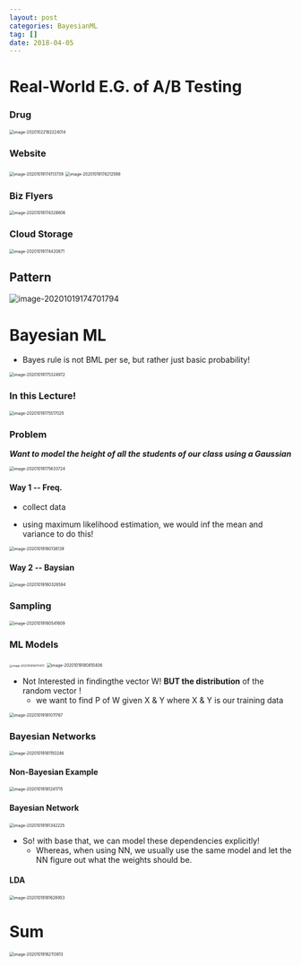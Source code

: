 ```yaml
---
layout: post
categories: BayesianML
tag: []
date: 2018-04-05
---
```




# Real-World E.G. of A/B Testing



### Drug

<img src="https://tva1.sinaimg.cn/large/e6c9d24egy1h3811fwlk6j210i0jo76y.jpg" alt="image-20201022162224014" style="zoom:50%;" />

### Website

<img src="https://tva1.sinaimg.cn/large/007S8ZIlgy1gjus6uqvswj31200najy9.jpg" alt="image-20201019174113739" style="zoom:50%;" />



<img src="https://tva1.sinaimg.cn/large/007S8ZIlgy1gjus7uutbwj311y0lkqa2.jpg" alt="image-20201019174212598" style="zoom: 50%;" />



### Biz Flyers

<img src="https://tva1.sinaimg.cn/large/007S8ZIlgy1gjus96lyu7j311u0lk4c4.jpg" alt="image-20201019174328806" style="zoom:50%;" />



### Cloud Storage

<img src="https://tva1.sinaimg.cn/large/007S8ZIlgy1gjusa2wqt8j30zw0lkala.jpg" alt="image-20201019174420871" style="zoom:50%;" />





## Pattern

![image-20201019174701794](https://tva1.sinaimg.cn/large/007S8ZIlgy1gjuscv6owxj30z60k0wke.jpg)





# Bayesian ML

- Bayes rule is not BML per se, but rather just basic probability!

<img src="https://tva1.sinaimg.cn/large/e6c9d24egy1h381752ai0j21140hutcg.jpg" alt="image-20201019175324972" style="zoom:50%;" />



### In this Lecture!

<img src="https://tva1.sinaimg.cn/large/007S8ZIlgy1gjuslglrm0j30yg0cedlg.jpg" alt="image-20201019175517025" style="zoom:50%;" />



### Problem

***Want to model the height of all the students of our class using a Gaussian***

<img src="https://tva1.sinaimg.cn/large/007S8ZIlgy1gjusms8i5kj30z60jejv9.jpg" alt="image-20201019175633724" style="zoom:50%;" />



#### Way 1 -- Freq.

- collect data

- using maximum likelihood estimation, we would inf the mean and variance to do this!

<img src="https://tva1.sinaimg.cn/large/e6c9d24egy1h3817lz9nfj20w80jm0u8.jpg" alt="image-20201019180138139" style="zoom: 50%;" />





#### Way 2 -- Baysian

<img src="https://tva1.sinaimg.cn/large/007S8ZIlgy1gjustzb9pjj30rs0bon06.jpg" alt="image-20201019180328594" style="zoom:50%;" />

### Sampling

<img src="https://tva1.sinaimg.cn/large/e6c9d24egy1h3817oadz7j210g0jyad5.jpg" alt="image-20201019180541609" style="zoom:50%;" />



### ML Models

<img src="https://tva1.sinaimg.cn/large/007S8ZIlgy1gjusxw6u5tj30z20iin1m.jpg" alt="image-20201019180714117" style="zoom:33%;" />

<img src="https://tva1.sinaimg.cn/large/007S8ZIlgy1gjusyvky65j30xc0jen11.jpg" alt="image-20201019180810406" style="zoom:50%;" />

- Not Interested in findingthe vector W! **BUT the distribution** of the random vector !
  - we want to find P of W given X & Y where X & Y is our training data



<img src="https://tva1.sinaimg.cn/large/007S8ZIlgy1gjut0z2lrej30xi0kw7aj.jpg" alt="image-20201019181011767" style="zoom:50%;" />





### Bayesian Networks

<img src="https://tva1.sinaimg.cn/large/007S8ZIlgy1gjut2ojxvaj30zi0iwdkq.jpg" alt="image-20201019181150246" style="zoom:50%;" />





#### Non-Bayesian Example

<img src="https://tva1.sinaimg.cn/large/007S8ZIlgy1gjut3kuk5xj30zs0j8jxv.jpg" alt="image-20201019181241715" style="zoom:50%;" />



#### Bayesian Network

<img src="https://tva1.sinaimg.cn/large/e6c9d24egy1h3817xhrx9j20x80l2jsh.jpg" alt="image-20201019181342225" style="zoom:50%;" />

- So! with base that, we can model these dependencies explicitly!
  - Whereas, when using NN, we usually use the same model and let the NN figure out what the weights should be.

#### LDA

<img src="https://tva1.sinaimg.cn/large/007S8ZIlgy1gjut7itzkuj30xq0kggr0.jpg" alt="image-20201019181628953" style="zoom:50%;" />



# Sum

<img src="https://tva1.sinaimg.cn/large/007S8ZIlgy1gjutcgncymj30yo0mu10z.jpg" alt="image-20201019182113813" style="zoom: 50%;" />

